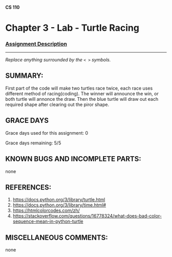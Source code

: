 #### CS 110
# Chapter 3 - Lab - Turtle Racing

### [Assignment Description](https://docs.google.com/document/d/1MWJnOpOaQL3yQb1-FVcj7SZLzLQRGZrbhnpyOL0v6mE/edit?usp=sharing)

***

_Replace anything surrounded by the `< >` symbols._

## SUMMARY:
 First part of the code will make two turtles race twice, each race uses different method of racing(coding). The winner will announce the win, or both turtle will annonce the draw.
 Then the blue turtle will draw out each required shape after clearing out the piror shape. 

## GRACE DAYS
Grace days used for this assignment: 0

Grace days remaining: 5/5

## KNOWN BUGS AND INCOMPLETE PARTS:
 none

## REFERENCES:
 1. https://docs.python.org/3/library/turtle.html
 2. https://docs.python.org/3/library/time.html#
 3. https://htmlcolorcodes.com/zh/
 4. https://stackoverflow.com/questions/16778324/what-does-bad-color-sequence-mean-in-python-turtle

## MISCELLANEOUS COMMENTS:
none
